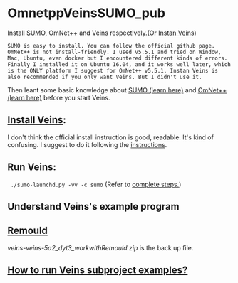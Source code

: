 # OmnetppVeinsSUMO_pub

Install [SUMO](https://github.com/DayuanTan/SUMO_dy_public), OmNet++ and Veins respectively.(Or [Instan Veins](https://veins.car2x.org/documentation/instant-veins/))

`SUMO is easy to install. You can follow the official github page. OmNet++ is not install-friendly. I used v5.5.1 and tried on Window, Mac, Ubuntu, even docker but I encountered different kinds of errors. Finally I installed it on Ubuntu 16.04, and it works well later, which is the ONLY platform I suggest for OmNet++ v5.5.1. Instan Veins is also recommended if you only want Veins. But I didn't use it.`

Then leant some basic knowledge about [SUMO (learn here)](https://github.com/DayuanTan/SUMO_dy_public) and [OmNet++ (learn here)](./omnetpp/omnetpp_notes.md) before you start Veins. 

## [Install Veins](./omnetpp/InstallVeins.md):

I don't think the official install instruction is good, readable. It's kind of confusing. I suggest to do it following the [instructions](./omnetpp/InstallVeins.md).


## Run Veins:

` ./sumo-launchd.py -vv -c sumo` (Refer to [complete steps.](./omnetpp/InstallVeins.md))

## Understand Veins's example program

## [Remould](./omnetpp/remould_record.md) 

*veins-veins-5a2_dyt3_workwithRemould.zip* is the back up file. 

## [How to run Veins subproject examples?](./omnetpp/how2runsubproject.md)


